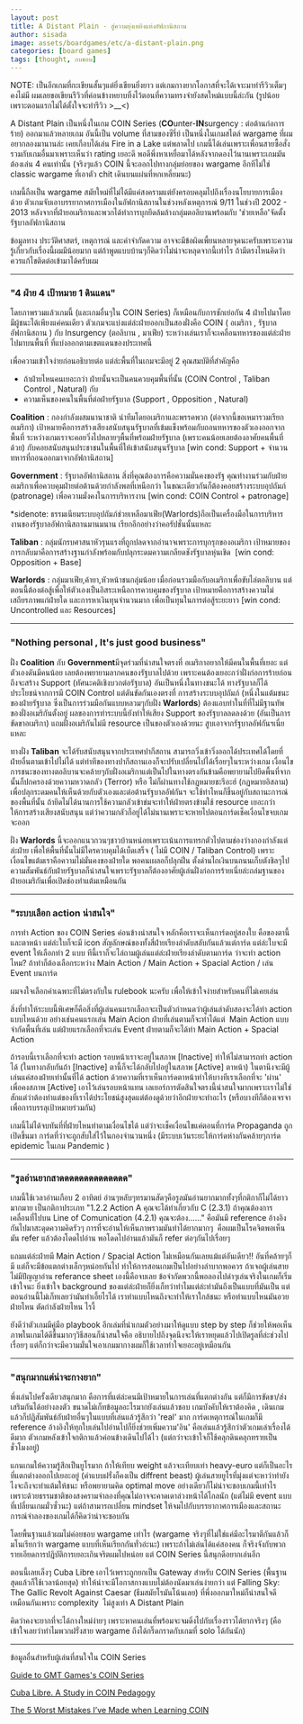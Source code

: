 ```yaml
---
layout: post
title: A Distant Plain - สู่ความยุ่งเหยิงแห่งอัฟกานิสถาน
author: sisada
image: assets/boardgames/etc/a-distant-plain.png
categories: [board games]
tags: [thought, กบชอบ]
---
```

NOTE: เป็นอีกเกมที่กะเขียนสั้นๆแต่ยิ่งเขียนยิ่งยาว แต่เกมกางยากโอกาสที่จะได้เจาะมาทำรีวิวเต็มๆคงไม่มี ผมเลยขอเขียนรีวิวที่ค่อนข้างหยาบทิ้งไว้ตอนที่ความทรงจำยังสดใหม่แบบนี้ล่ะกัน (รูปน้อยเพราะตอนแรกไม่ได้ตั้งใจจะทำรีวิว >\_\_<)


A Distant Plain เป็นหนึ่งในเกม COIN Series (**CO**unter-**IN**surgency : ต่อต้านก่อการร้าย) ออกมาแล้วหลายเกม อันนี้เป็น volume ที่สามของซีรี่ย์ เป็นหนึ่งในเกมสไตล์ wargame ที่ผมอยากลองมานานล่ะ เคยเกือบได้เล่น Fire in a Lake แต่พลาดไป เกมนี้ได้เล่นเพราะเพื่อนสายซื้อสั่งรวมกับเกมอื่นมาเพราะเห็นว่า rating เยอะดี พอดีพึ่งหาเหยื่อมาได้หลังจากดองไว้นานเพราะเกมมันต้องเล่น 4 คนเท่านั้น (จริงๆแล้ว COIN นี้จะออกไปทางกลุ่มย่อยของ wargame อีกทีไม่ใช่ classic wargame ที่เอาตัว chit เดินบนแผ่นที่หกเหลี่ยมนะ)


เกมนี้ถือเป็น wargame สมัยใหม่ที่ไม่ได้มีแค่สงครามแต่ยังครอบคลุมไปถึงเรื่องนโยบายการเมืองด้วย ตัวเกมจับเอาบรรยากาศการเมืองในอัฟกานิสถานในช่วงหลังเหตุการณ์ 9/11 ในช่วงปี 2002 - 2013 หลังจากที่ฝ่ายอเมริกาและพวกได้ทำการบุกยึดล้มล้างกลุ่มตอลิบานพร้อมกับ 'ช่วยเหลือ'จัดตั้งรัฐบาลอัฟกานิสถาน


ข้อมูลทาง ประวัติศาสตร์, เหตุการณ์ และคำจำกัดความ อาจจะมีข้อผิดเพี้ยนหลายจุดนะครับเพราะความรู้เกี่ยวกับเรื่องนี้ผมมีน้อยมาก แต่ถ้าพูดแบบบ้านๆก็คิดว่าไม่น่าจะหลุดจากนี้เท่าไร ถ้ามีตรงไหนคิดว่าควรแก้ไขติดต่อเข้ามาได้ครับผม




---


### "4 ฝ่าย 4 เป้าหมาย 1 ดินแดน"


โดยภาพรวมแล้วเกมนี้ (และเกมอื่นๆใน COIN Series) ก็เหมือนกับการชักเย่อกัน 4 ฝ่ายไปมาโดยมีผู้ชนะได้เพียงแค่คนเดียว ตัวเกมจะแบ่งแต่ล่ะฝ่ายออกเป็นสองฝั่งคือ COIN ( อเมริกา , รัฐบาลอัฟกานิสถาน ) กับ Insurgency (ตอลิบาน , มาเฟีย) ระหว่างเล่นเราก็จะเคลื่อนทหารของแต่ล่ะฝ่ายไปมาบนพื้นที่ ที่แบ่งออกตามเขตแดนของประเทศนี้


เพื่อความเข้าใจง่ายก่อนอธิบายต่อ แต่ล่ะพื้นที่ในเกมจะมีอยู่ 2 คุณสมบัติที่สำคัญคือ


* ถ้าฝ่ายไหนคนเยอะกว่า ฝ่ายนั้นจะเป็นคนควบคุมพื้นที่นั้น (COIN Control , Taliban Control , Natural) กับ
* ความเห็นของคนในพื้นที่ต่อฝ่ายรัฐบาล (Support , Opposition , Natural)


**Coalition** : กองกำลังผสมนานาชาติ นำทีมโดยอเมริกาและพรรคพวก (ต่อจากนี้ขอเหมารวมเรียกอเมริกา) เป้าหมายคือการสร้างเสียงสนับสนุนรัฐบาลที่เข้มแข็งพร้อมกับถอนทหารของตัวเองออกจากพื้นที่ ระหว่างเกมเราจะคอยวิ่งไปหลายๆพื้นที่พร้อมฝ่ายรัฐบาล (เพราะคนน้อยเลยต้องอาศัยคนพื้นที่ด้วย) กับคอยสนับสนุนประชาชนในพื้นที่ให้เข้าสนับสนุนรัฐบาล [win cond: Support + จำนวนทหารที่ถอนออกมาจากอัฟกานิสถาน]


**Government** : รัฐบาลอัฟกานิสถาน สิ่งที่คุณต้องการคือความมั่นคงของรัฐ คุณทำงานร่วมกับฝ่ายอเมริกาเพื่อควบคุมฝ่ายต่อต้านด้วยกำลังพลที่เหนือกว่า ในขณะเดียวกันก็ต้องคอยสร้างระบบอุปถัมภ์ (patronage) เพื่อความมั่งคงในการบริหารงาน [win cond: COIN Control + patronage]


\*sidenote: ธรรมเนียมระบบอุปถัมภ์ช่วยเหลือมาเฟีย(Warlords)ถือเป็นเครื่องมือในการบริหารงานของรัฐบาลอัฟกานิสถานมานมนาน เรียกอีกอย่างว่าคอรัปชั่นนั้นแหละ


**Taliban** : กลุ่มนักรบศาสนาหัวรุนแรงที่ถูกปลดจากอำนาจเพราะการบุกรุกของอเมริกา เป้าหมายของการกลับมาคือการสร้างฐานกำลังพร้อมกับปลุกระดมความเกลียดชังรัฐบาลหุ่นเชิด  [win cond: Opposition + Base]


**Warlords** : กลุ่มมาเฟีย,ค้ายา,หัวหน้าชนกลุ่มน้อย เมื่อก่อนรวมมือกับอเมริกาเพื่อขับไล่ตอลิบาน แต่ตอนนี้ต้องต่อสู้เพื่อให้ตัวเองเป็นอิสระเหนือการควบคุมของรัฐบาล เป้าหมายคือการสร้างความไม่เสถียรภาพแก่ฝ่ายใด และการหาเงินทุนจำนวนมาก เพื่อเป็นทุนในการต่อสู้ระยะยาว [win cond: Uncontrolled และ Resources]

---


### "Nothing personal , It's just good business"


ฝั่ง **Coalition** กับ **Government**มีจุดร่วมที่น่าสนใจตรงที่ อเมริกาอยากให้มีคนในพื้นที่เยอะ แต่ตัวเองดันมีคนน้อย เลยต้องพยายามลากคนของรัฐบาลไปด้วย เพราะคนต้องเยอะกว่าฝั่งก่อการร้ายก่อนถึงจะสร้าง Support (ทัศนะคติเชิงบวกต่อรัฐบาล) อันเป็นหนึ่งในทางชนะได้ ทางรัฐบาลก็ได้ประโยชน์จากการมี COIN Control แต่ดันขัดกันเองตรงที่ การสร้างระบบอุปถัมภ์ (หนึ่งในแต้มชนะของฝ่ายรัฐบาล ซึ่งเป็นการร่วมมือกันแบบหลวมๆกับฝั่ง **Warlords**) ต้องแอบทำในที่ที่ไม่มีฐานทัพของฝั่งอเมริกันตั้งอยู่ ผลของการทำระบบนี้ยังทำให้เสียง Support ของรัฐบาลลดลงด้วย (อันเป็นการขัดขาอเมริกา) แถมฝั่งอเมริกันไม่มี resource เป็นของตัวเองด้วยนะ สูบเอาจากรัฐบาลอัฟกันฯเนี่ยแหละ


ทางฝั่ง **Taliban** จะได้รับสนับสนุนจากประเทศปากีสถาน สามารถวิ่งเข้าวิ่งออกได้ประเทศได้โดยที่ฝ่ายอื่นตามเข้าไปไม่ได้ แต่ท่าทีของทางปากีสถานเองก็จะปรับเปลี่ยนไปได้เรื่อยๆในระหว่างเกม เงื่อนไขการชนะของทางตอลิบานจะคล้ายๆกับฝั่งอเมริกาแต่เป็นไปในทางตรงกันข้ามคือพยายามไปยึดพื้นที่จากนั้นก็ปกครองด้วยความหวาดกลัว (Terror) หรือ ไม่ก็ผ่านทางใช้กฎหมายชะรีอะฮ์ (กฏหมายอิสลาม) เพื่อปลุกระดมคนให้เห็นด้วยกับตัวเองและต่อต้านรัฐบาลอัฟกันฯ จะใช้ท่าไหนก็ขึ้นอยู่กับสถานะการณ์ของพื้นที่นั้น ถ้ายึดไม่ได้นานการใช้ความกลัวเข้าข่มจะทำให้ฝ่ายตรงข้ามใช้ resource เยอะกว่าให้การสร้างเสียงสนับสนุน แต่ว่าความกลัวก็อยู่ได้ไม่นานเพราะจะหายไปตอนการ์ดเช็คเงื่อนไขจบเกมจะออก


ฝั่ง **Warlords** นี้จะออกแนวกวนๆชาวบ้านหน่อยเพราะเน้นการแทรกตัวไปตามช่องว่างกองกำลังแต่ล่ะฝ่าย เพื่อให้พื้นที่นั้นไม่มีใครควบคุมได้เบ็ดเสร็จ ( ไม่มี COIN / Taliban Control) เพราะเงื่อนไขแต้มเราคือความไม่มั่นคงของฝ่ายใด พอคนเผลอก็ปลุกฝิ่น ตั้งด่านไถเงินบนถนนเก็บตังชิลๆไป ความสัมพันธ์กับฝ่ายรัฐบาลก็น่าสนใจเพราะรัฐบาลก็ต้องอาศัยผู้เล่นฝั่งก่อการร้ายเนี่ยล่ะถล่มฐานของฝ่ายอเมริกันเพื่อเปิดช่องทำแต้มเหมือนกัน




---


### "ระบบเลือก action น่าสนใจ"


การทำ Action ของ COIN Series ค่อนข้างน่าสนใจ หลักคือเราจะเห็นการ์ดอยู่สองใบ คือของตานี้ และตาหน้า แต่ล่ะใบก็จะมี icon สัญลักษณ์ของทั้งสี่ฝ่ายเรียงลำดับสลับกันแล้วแต่การ์ด แต่ล่ะใบจะมี event ให้เลือกทำ 2 แบบ ทีนี้เราก็จะไล่ถามผู้เล่นแต่ล่ะฝ่ายเรียงลำดับตามการ์ด ว่าจะทำ action ไหม? ถ้าทำก็ต้องเลือกระหว่าง Main Action / Main Action + Spacial Action / เล่น Event บนการ์ด


ผมจงใจเลือกคำเฉพาะที่ไม่ตรงกับใน rulebook นะครับ เพื่อให้เข้าใจง่ายสำหรับคนที่ไม่เคยเล่น


สิ่งที่ทำให้ระบบนี้พิเศษก็คือสิ่งที่ผู้เล่นคนแรกเลือกจะเป็นตัวกำหนดว่าผู้เล่นลำดับสองจะได้ทำ action แบบไหนด้วย อย่างเช่นคนแรกเล่น Main Acion ฝ่ายที่เล่นตามก็จะทำได้แต่  Main Action แบบจำกัดพื้นที่เล่น แต่ฝ่ายแรกเลือกที่จะเล่น Event ฝ่ายตามก็จะได้ทำ Main Action + Spacial Action


ถ้ารอบนี้เราเลือกที่จะทำ action รอบหน้าเราจะอยู่ในสภาพ [Inactive] ทำให้ไม่สามารถทำ action ได้ (ในทางกลับกันถ้า [Inactive] ตานี้ก็จะได้กลับไปอยู่ในสภาพ [Active] ตาหน้า) ในตานึงจะมีผู้เล่นแค่สองฝ่ายเท่านั้นที่ได้ action ด้วยความที่เราเห็นการ์ดตาหน้าทำให้บางทีเราเลือกที่จะ 'ผ่าน' เพื่อคงสภาพ [Active] เอาไว้เล่นรอบหน้าแทน เลเยอร์การตัดสินใจตรงนี้น่าสนใจมากเพราะเราไม่ใช่สักแต่ว่าต้องทำแต่ของที่เราได้ประโยชน์สูงสุดแต่ต้องดูด้วยว่าอีกฝ่ายจะทำอะไร (หรือบางทีก็ต้องเจรจาเพื่อการบรรลุเป้าหมายร่วมกัน)


เกมนี้ไม่ได้จบทันที่ที่ฝ่ายไหนทำตามเงื่อนไขได้ แต่ว่าจะเช็คเงื่อนไขแค่ตอนที่การ์ด Propaganda ถูกเปิดขึ้นมา การ์ดที่ว่าจะถูกสับใส่ไว้ในกองจำนวนหนึ่ง (มีระบบเว้นระยะให้การ์ดห่างกันคล้ายๆการ์ด epidemic ในเกม Pandemic )



---


### "รูลอ่านยากสาดดดดดดดดดดดดดด"


เกมนี้ใช้เวลาอ่านเกือบ 2 อาทิตย์ อ่านๆหลับๆทรมานสัดๆคือรูลมันอ่านยากมากทั้งๆที่กติกาก็ไม่ได้ยาวมากมาย เป็นกติกาประเภท "1.2.2 Action A คุณจะได้ทำเกี่ยวกับ C (2.3.1) ถ้าคุณต้องการเคลื่อนที่ไปบน Line of Comunication (4.2.1) คุณจะต้อง......" คือมันมี reference อ้างอิงกันไปมาสะดุดความคิดรัวๆ การที่จะอ่านให้เห็นภาพรวมมันทำได้ยากมากๆ  คือผมเป็นโรคจิตพอเห็นมัน refer แล้วต้องโดดไปอ่าน พอโดดไปอ่านแล้วมันก็ refer ต่อๆกันไปเรื่อยๆ


แถมแต่ล่ะฝ่ายมี Main Action / Spacial Action ไม่เหมือนกันเลยแม้แต่อันเดียว!! อันที่คล้ายๆก็มี แต่ก็จะมีข้อแตกต่างเล็กๆหน่อยกันไป ทำให้การสอนเกมเป็นไปอย่างลำบากพอควร ถ้าเจอผู้เล่นสายไม่มีปัญญาอ่าน referance sheet เองนี้คือจบเลย ข้อจำกัดพวกนี้พอลองไปดำๆเล่นจริงในเกมก็เริ่มเข้าใจนะ ยิ่งเข้าใจ background ของแต่ล่ะฝ่ายก็ยิ่งเก็ทว่าทำไมแต่ล่ะท่ามันถึงเป็นแบบที่มันเป็น แต่ตอนอ่านนี้ไม่เก็ทเลยว่ามันทำเอี้ยไรได้ เราทำแบบไหนถึงจะทำให้เราใกล้ชนะ หรือทำแบบไหนมันอวยฝ่ายไหน ตัดกำลังฝ่ายไหน ไรงี้


ยังดีว่าตัวเกมมีคู่มือ playbook อีกเล่มที่นำเกมตัวอย่างมาให้ดูแบบ step by step ก็ช่วยให้พอเห็นภาพในเกมได้ดีขึ้นมากๆวิธีสอนก็น่าสนใจคือ อธิบายไปถึงจุดนึงจะให้เราหยุดแล้วไปเปิดรูลที่ล่ะช่วงไปเรื่อยๆ แต่ก็กว่าจะมีความมั่นใจเอาเกมมากางผมก็ใช้เวลาทำใจเยอะอยู่เหมือนกัน




---


### "สนุกมากแต่น่าจะกางยาก"


พึ่งเล่นไปครั้งเดียวสนุกมาก คือการที่แต่ล่ะคนมีเป้าหมายในการเล่นที่แตกต่างกัน แต่ก็มีการขัดขา/ส่งเสริมกันได้อย่างลงตัว ขนาดไม่เก็ทข้อมูลอะไรมากยังเล่นแล้วชอบ เกมบังคับให้เราต้องคิด , เดินเกม แล้วก็ปฎิสัมพันธ์กับฝ่ายอื่นๆในแบบที่เล่นแล้วรู้สึกว่า 'real' มาก การ์ดเหตุการณ์ในเกมก็มี reference อ้างอิงให้ทุกใบเล่นไปอ่านไปก็ยิ่งช่วยเพิ่มความ'อิน' คือเล่นแล้วรู้สึกว่าตัวเกมเล่าเรื่องได้ดีมาก ตัวเกมหลังเข้าใจกติกาแล้วค่อนข้างเดินไปได้ไว (แต่กว่าจะเข้าใจก็ใช้คลุกดินคลุกทรายเป็นชั่วโมงอยู่)


แกนเกมให้ความรู้สึกเป็นยูโรมาก ถ้าให้เทียบ weight แล้วจะเทียบเท่า heavy-euro แต่ก็เป็นอะไรที่แตกต่างออกไปเยอะอยู่ (คำแบบฝรั่งก็คงเป็น diffrent beast) ผู้เล่นสายยูโรที่มุ่งแต่จะหาว่าทำยังไงจะถึงจะทำแต้มให้ชนะ หรือพยายามคิด optimal move อย่างเดียวก็ไม่น่าจะชอบเกมนี้เท่าไร เพราะด้วยธรรมชาติของสงครามจำลองที่คุณไม่อาจจะคาดเดาล่วงหน้าได้ไกลนัก (แต่ไม่มี event แบบที่เปลี่ยนเกมมั่วซั่วนะ) แต่ถ้าสามารถเปลี่ยน mindset ให้จมไปกับบรรยากาศการเมืองและสถานะการณ์จำลองของเกมได้ก็คิดว่าน่าจะชอบกัน


โดยพื้นฐานแล้วผมไม่ค่อยชอบ wargame เท่าไร (wargame จริงๆที่ไม่ใช่แค่มีอะไรมาตีกันแล้วก็มโนเรียกว่า wargame แบบที่เห็นเรียกกันทั่วอ่ะนะ) เพราะถ้าไม่เล่นได้แค่สองคน ก็จริงจังกับพวกรายเอียดการปฎิบัติการเยอะเกินจริตผมไปหน่อย แต่ COIN Series นี้สนุกดีอยากเล่นอีก


ตอนนี้เลยเล็งๆ Cuba Libre เอาไว้เพราะถูกยกเป็น Gateway สำหรับ COIN Series (พื้นฐานสุดแล้วก็ใช้เวลาน้อยสุด) ทำให้น่าจะมีโอกาสกางแบบไม่ต้องนัดมาเล่นง่ายกว่า แต่ Falling Sky: The Gallic Revolt Against Caesar (ธีมสมัยโรมันโน้นเลย) ที่พึ่งออกมาใหม่ก็น่าสนใจดีเหมือนกันเพราะ complexity  ไม่สูงเท่า A Distant Plain


คิดว่าคงจะยากที่จะได้กางใหม่ง่ายๆ เพราะหาคนเล่นที่พร้อมจะจมดิ่งไปกับเรื่องราวได้ยากจริงๆ (คือเข้าใจเลยว่าทำไมพวกฝรั่งสาย wargame ถึงได้กริ๊ดกราดกับเกมที่ solo ได้กันนัก)




---


ข้อมูลอื่นสำหรับผู้เล่นที่สนใจใน COIN Series


[Guide to GMT Games's COIN Series](https://boardgamegeek.com/geeklist/208026/guide-gmt-gamess-coin-series)


[Cuba Libre. A Study in COIN Pedagogy](http://ludobits.com/cuba-libre-coin-pedagogy/)


[The 5 Worst Mistakes I’ve Made when Learning COIN](http://ludobits.com/the-5-worst-mistakes-ive-made-when-learning-coin/)

